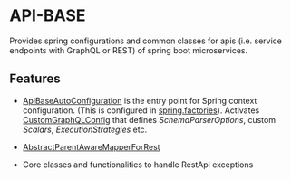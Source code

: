 # API-BASE

Provides spring configurations and common classes for apis (i.e. service endpoints with GraphQL or REST) of spring boot microservices.

## Features

- [ApiBaseAutoConfiguration](src/main/java/com/thinktank/pts/apibase/ApiBaseAutoConfiguration.java) is the entry point for Spring context configuration.
	(This is configured in [spring.factories](src/main/resources/META-INF/spring.factories)). Activates [CustomGraphQLConfig](src/main/java/com/thinktank/pts/apibase/graphql/CustomGraphQLConfig.java) that defines *SchemaParserOptions*, custom *Scalars*, *ExecutionStrategies* etc.
	
- [AbstractParentAwareMapperForRest](src/main/java/com/thinktank/pts/apibase/rest/mapper/AbstractParentAwareMapperForRest.java)	
- Core classes and functionalities to handle RestApi exceptions